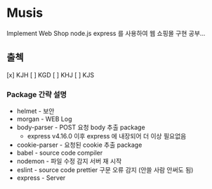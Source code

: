 # Musis 
 Implement Web Shop
node.js express 를 사용하여 웹 쇼핑몰 구현 공부...

## 출첵
[x] KJH
[ ] KGD
[ ] KHJ
[ ] KJS

### Package 간략 설명
 * helmet - 보안
 * morgan - WEB Log
 * body-parser - POST 요청 body 추출 package 
    - express v4.16.0 이후 express 에 내장되어 더 이상 필요없음
 * cookie-parser - 요청된 cookie 추출 package
 * babel - source code compiler
 * nodemon - 파일 수정 감지 서버 재 시작
 * eslint - source code prettier 구문 오류 감지 (안쓸 사람 안써도 됨)
 * express - Server


